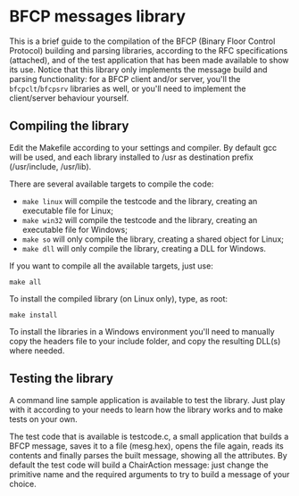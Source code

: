 BFCP messages library
=====================

This is a brief guide to the compilation of the BFCP (Binary Floor Control Protocol) building and parsing libraries, according to the RFC specifications (attached), and of the test application that has been made available to show its use. Notice that this library only implements the message build and parsing functionality: for a BFCP client and/or server, you'll the `bfcpclt`/`bfcpsrv` libraries as well, or you'll need to implement the client/server behaviour yourself.

## Compiling the library

Edit the Makefile according to your settings and compiler. By default gcc will be used, and each library installed to /usr as destination prefix (/usr/include, /usr/lib).

There are several available targets to compile the code:

- `make linux` will compile the testcode and the library, creating an executable file for Linux;
- `make win32` will compile the testcode and the library, creating an executable file for Windows;
- `make so` will only compile the library, creating a shared object for Linux;
- `make dll` will only compile the library, creating a DLL for Windows.

If you want to compile all the available targets, just use:

	make all

To install the compiled library (on Linux only), type, as root:

	make install

To install the libraries in a Windows environment you'll need to manually copy the headers file to your include folder, and copy the resulting DLL(s) where needed.

## Testing the library

A command line sample application is available to test the library. Just play with it according to your needs to learn how the library works and to make tests on your own.

The test code that is available is testcode.c, a small application that builds a BFCP message, saves it to a file (mesg.hex), opens the file again, reads its contents and finally parses the built message, showing all the attributes. By default the test code will build a ChairAction message: just change the primitive name and the required arguments to try to build a message of your choice.
